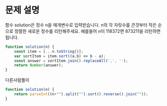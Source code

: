 # 문제 설명

함수 solution은 정수 n을 매개변수로 입력받습니다. n의 각 자릿수를 큰것부터 작은 순으로 정렬한 새로운 정수를 리턴해주세요. 예를들어 n이 118372면 873211을 리턴하면 됩니다.


``` javascript
function solution(n) {
    const item = [...n.toString()];
    var sortItem = item.sort((a,b) => b - a);
    const answer = sortItem.join().replaceAll(',', '');
    return Number(answer);
}
```

다른사람풀이
```javascript
function solution(n) {
    return parseInt((n+"").split("").sort().reverse().join(""));
}
```